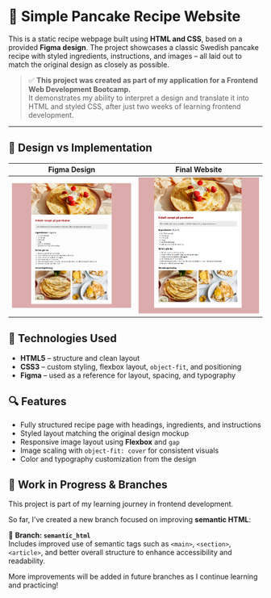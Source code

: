 # 🥞 Simple Pancake Recipe Website

This is a static recipe webpage built using **HTML and CSS**, based on a provided **Figma design**. The project showcases a classic Swedish pancake recipe with styled ingredients, instructions, and images – all laid out to match the original design as closely as possible.

> ✅ **This project was created as part of my application for a Frontend Web Development Bootcamp.**  
> It demonstrates my ability to interpret a design and translate it into HTML and styled CSS, after just two weeks of learning frontend development.

---

## 🎯 Design vs Implementation

| Figma Design | Final Website |
|--------------|---------------|
| <img src="./images/goal.png" width="300"/> | <img src="./images/website.png" width="300"/> |

## 🧰 Technologies Used

- **HTML5** – structure and clean layout  
- **CSS3** – custom styling, flexbox layout, `object-fit`, and positioning  
- **Figma** – used as a reference for layout, spacing, and typography  

## 🔍 Features

- Fully structured recipe page with headings, ingredients, and instructions  
- Styled layout matching the original design mockup  
- Responsive image layout using **Flexbox** and `gap`  
- Image scaling with `object-fit: cover` for consistent visuals  
- Color and typography customization from the design

## 🧪 Work in Progress & Branches

This project is part of my learning journey in frontend development.

So far, I've created a new branch focused on improving **semantic HTML**:

🔀 **Branch: `semantic_html`**  
Includes improved use of semantic tags such as `<main>`, `<section>`, `<article>`, and better overall structure to enhance accessibility and readability.

More improvements will be added in future branches as I continue learning and practicing!